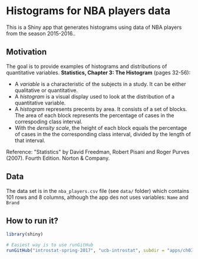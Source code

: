 # Histograms for NBA players data

This is a Shiny app that generates histograms using data of NBA players from the season 2015-2016..


## Motivation

The goal is to provide examples of histograms and distributions of quantitative variables.  __Statistics, Chapter 3: The Histogram__ (pages 32-56):

- A _variable_ is a characteristic of the subjects in a study. It can be either qualitative or quantitative.
- A _histogram_ is a visual display used to look at the distribution of a quantitative variable.
- A _histogram_ represents precents by area. It consists of a set of blocks. The area of each block represents the percentage of cases in the correspoding class interval.
- With the _density scale_, the height of each block equals the percentage of cases in the the corresponding class interval, divided by the length of that interval.

Reference: "Statistics" by David Freedman, Robert Pisani and Roger Purves (2007). Fourth Edition. Norton & Company.


## Data

The data set is in the `nba_players.csv` file (see `data/` folder) which contains 101 rows and 8 columns, although the app des not uses variables: `Name` and `Brand`


## How to run it?


```R
library(shiny)

# Easiest way is to use runGitHub
runGitHub("introstat-spring-2017", "ucb-introstat", subdir = "apps/ch03-histograms")
```

